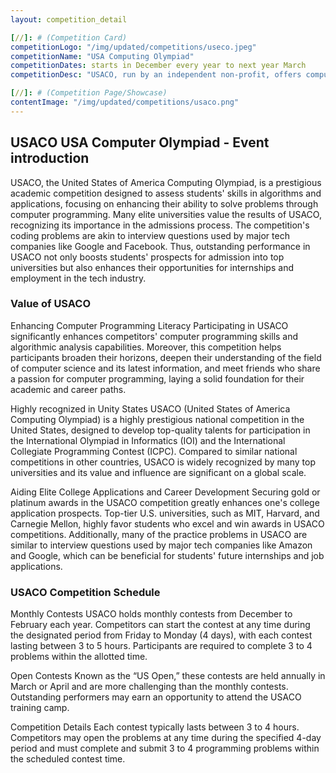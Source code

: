 ```yaml
---
layout: competition_detail

[//]: # (Competition Card)
competitionLogo: "/img/updated/competitions/useco.jpeg"
competitionName: "USA Computing Olympiad"
competitionDates: starts in December every year to next year March 
competitionDesc: "USACO, run by an independent non-profit, offers computer science education and competitions for middle school students globally."

[//]: # (Competition Page/Showcase)
contentImage: "/img/updated/competitions/usaco.png"
---
```


## USACO USA Computer Olympiad - Event introduction

USACO, the United States of America Computing Olympiad, is a prestigious academic competition designed to assess students' skills in algorithms and applications, focusing on enhancing their ability to solve problems through computer programming. Many elite universities value the results of USACO, recognizing its importance in the admissions process. The competition's coding problems are akin to interview questions used by major tech companies like Google and Facebook. Thus, outstanding performance in USACO not only boosts students' prospects for admission into top universities but also enhances their opportunities for internships and employment in the tech industry.

### Value of USACO

Enhancing Computer Programming Literacy 
Participating in USACO significantly enhances competitors' computer programming skills and algorithmic analysis capabilities. Moreover, this competition helps participants broaden their horizons, deepen their understanding of the field of computer science and its latest information, and meet friends who share a passion for computer programming, laying a solid foundation for their academic and career paths.

Highly recognized in Unity States 
USACO (United States of America Computing Olympiad) is a highly prestigious national competition in the United States, designed to develop top-quality talents for participation in the International Olympiad in Informatics (IOI) and the International Collegiate Programming Contest (ICPC). Compared to similar national competitions in other countries, USACO is widely recognized by many top universities and its value and influence are significant on a global scale.

Aiding Elite College Applications and Career Development 
Securing gold or platinum awards in the USACO competition greatly enhances one's college application prospects. Top-tier U.S. universities, such as MIT, Harvard, and Carnegie Mellon, highly favor students who excel and win awards in USACO competitions. Additionally, many of the practice problems in USACO are similar to interview questions used by major tech companies like Amazon and Google, which can be beneficial for students' future internships and job applications.

### USACO Competition Schedule

Monthly Contests
USACO holds monthly contests from December to February each year. Competitors can start the contest at any time during the designated period from Friday to Monday (4 days), with each contest lasting between 3 to 5 hours. Participants are required to complete 3 to 4 problems within the allotted time.

Open Contests
Known as the “US Open,” these contests are held annually in March or April and are more challenging than the monthly contests. Outstanding performers may earn an opportunity to attend the USACO training camp.

Competition Details
Each contest typically lasts between 3 to 4 hours. Competitors may open the problems at any time during the specified 4-day period and must complete and submit 3 to 4 programming problems within the scheduled contest time.
